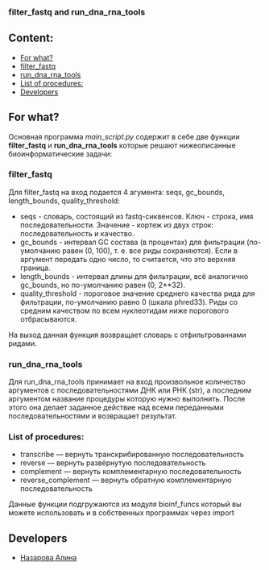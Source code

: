 ### **filter_fastq and run_dna_rna_tools**

## Content:

* [For what?](#for-what)
* [filter_fastq](#filter_fastq)
* [run_dna_rna_tools](#run_dna_rna_tools)
* [List of procedures:](#list-of-procedures)
* [Developers](#developers)


## **For what?**

Основная программа *main_script.py* содержит в себе две функции **filter_fastq** и **run_dna_rna_tools** которые решают нижеописанные биоинформатические задачи: 

### filter_fastq

Для filter_fastq на вход подается 4 агумента: seqs, gc_bounds, length_bounds, quality_threshold:
- seqs - словарь, состоящий из fastq-сиквенсов. Ключ - строка, имя последовательности. Значение - кортеж из двух строк: последовательность и качество. 
- gc_bounds - интервал GC состава (в процентах) для фильтрации (по-умолчанию равен (0, 100), т. е. все риды сохраняются). Если в аргумент передать одно число, то считается, что это верхняя граница.
- length_bounds - интервал длины для фильтрации, всё аналогично gc_bounds, но по-умолчанию равен (0, 2**32).
- quality_threshold - пороговое значение среднего качества рида для фильтрации, по-умолчанию равно 0 (шкала phred33). Риды со средним качеством по всем нуклеотидам ниже порогового отбрасываются.

На выход данная функция возвращает словарь с отфильтрованнами ридами.

### run_dna_rna_tools

Для run_dna_rna_tools принимает на вход произвольное количество аргументов с последовательностями ДНК или РНК (str), а последним аргументом название процедуры которую нужно выполнить. После этого она делает заданное действие над всеми переданными последовательностями и возвращает результат.

### List of procedures:

- transcribe — вернуть транскрибированную последовательность
- reverse — вернуть развёрнутую последовательность
- complement — вернуть комплементарную последовательность
- reverse_complement — вернуть обратную комплементарную последовательность

Данные функции подгружаются из модуля bioinf_funcs который вы можете использовать и в собственных программах через import

## **Developers**
+ [Назарова Алина](https://github.com/privetttppoka)
